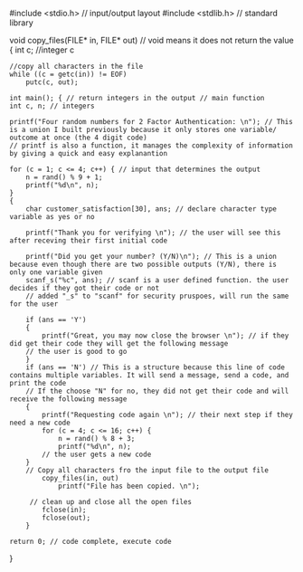 #include <stdio.h> // input/output layout
#include <stdlib.h> // standard library

void copy_files(FILE* in, FILE* out) // void means it does not return the value
{
    int c; //integer c

    //copy all characters in the file
    while ((c = getc(in)) != EOF)
        putc(c, out);

    int main(); { // return integers in the output // main function
    int c, n; // integers

    printf("Four random numbers for 2 Factor Authentication: \n"); // This is a union I built previously because it only stores one variable/ outcome at once (the 4 digit code)
    // printf is also a function, it manages the complexity of information by giving a quick and easy explanantion

    for (c = 1; c <= 4; c++) { // input that determines the output
        n = rand() % 9 + 1;
        printf("%d\n", n);
    }
    {
        char customer_satisfaction[30], ans; // declare character type variable as yes or no

        printf("Thank you for verifying \n"); // the user will see this after receving their first initial code

        printf("Did you get your number? (Y/N)\n"); // This is a union because even though there are two possible outputs (Y/N), there is only one variable given
        scanf_s("%c", ans); // scanf is a user defined function. the user decides if they got their code or not
        // added "_s" to "scanf" for security pruspoes, will run the same for the user

        if (ans == 'Y')
        {
            printf("Great, you may now close the browser \n"); // if they did get their code they will get the following message
        // the user is good to go
        }
        if (ans == 'N') // This is a structure because this line of code contains multiple variables. It will send a message, send a code, and print the code
        // If the choose "N" for no, they did not get their code and will receive the following message
        {
            printf("Requesting code again \n"); // their next step if they need a new code
            for (c = 4; c <= 16; c++) {
                n = rand() % 8 + 3;
                printf("%d\n", n);
            // the user gets a new code
        }
        // Copy all characters fro the input file to the output file
            copy_files(in, out)
                printf("File has been copied. \n");

         // clean up and close all the open files
            fclose(in);
            fclose(out);
        }

    return 0; // code complete, execute code
}
